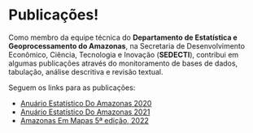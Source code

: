# Publicações!

Como membro da equipe técnica do **Departamento de Estatística e Geoprocessamento do Amazonas**,
na Secretaria de Desenvolvimento Econômico, Ciência, Tecnologia e Inovação (**SEDECTI**), contribui em algumas publicações
através do monitoramento de bases de dados, tabulação, análise descritiva e revisão textual.

Seguem os links para as publicações:

- [Anuário Estatístico Do Amazonas 2020](https://www.sedecti.am.gov.br/wp-content/uploads/2022/04/Anuario-Estatistico-do-Estado-do-Amazonas-Base-2020.pdf)
- [Anuário Estatístico Do Amazonas 2021](https://www.sedecti.am.gov.br/wp-content/uploads/2023/06/Anuario-estatistico-do-Estado-do-Amazonas-2021-Oficial.pdf)
- [Amazonas Em Mapas 5ª edição, 2022](http://cloud.prodam.am.gov.br/index.php/s/qgaxIfxzeQ1S11H)
